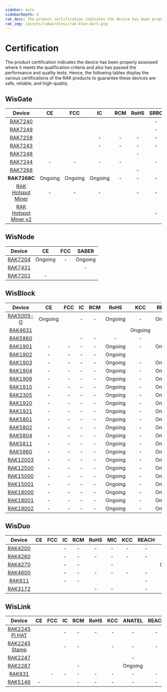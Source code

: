 ```yaml
---
sidebar: auto
sidebarDepth: 4
rak_desc: The product certification indicates the device has been properly assessed where it meets the qualification criteria and also has passed the performance and quality tests. Hence, the following tables display the various certifications of the RAK products to guarantee these devices are safe, reliable, and high-quality.
rak_img: /assets/rakwireless/rak-blue-dark.png
---
```


# Certification

The product certification indicates the device has been properly assessed where it meets the qualification criteria and also has passed the performance and quality tests. Hence, the following tables display the various certifications of the RAK products to guarantee these devices are safe, reliable, and high-quality.

## WisGate

|                                                     Device                                                     |                                                            CE                                                            |                                                            FCC                                                            |                                                        IC                                                         |                                                            RCM                                                            |                                                                   RoHS                                                                   |                                              SRRC                                               |   MIC   |                                                            KCC                                                            |  OFCA   |                                                            IMDA                                                            |                                                         ANATEL                                                          |                                              Ukraine                                               |                                                            IP67                                                            |                                                            UKCA                                                            |                                                          REACH                                                          |   JRL   |   EAC   |   FAC   |   FSB   | SUBTEL  |   NOM   | IFETEL  |  BSMI   |                                                            NCC                                                            |   MIC   |                                                            ERP                                                            |                                                            NTC                                                            |   RAC   |   FSS   |  SABER  |  METI   |
| :------------------------------------------------------------------------------------------------------------: | :----------------------------------------------------------------------------------------------------------------------: | :-----------------------------------------------------------------------------------------------------------------------: | :---------------------------------------------------------------------------------------------------------------: | :-----------------------------------------------------------------------------------------------------------------------: | :--------------------------------------------------------------------------------------------------------------------------------------: | :---------------------------------------------------------------------------------------------: | :-----: | :-----------------------------------------------------------------------------------------------------------------------: | :-----: | :------------------------------------------------------------------------------------------------------------------------: | :---------------------------------------------------------------------------------------------------------------------: | :------------------------------------------------------------------------------------------------: | :------------------------------------------------------------------------------------------------------------------------: | :------------------------------------------------------------------------------------------------------------------------: | :---------------------------------------------------------------------------------------------------------------------: | :-----: | :-----: | :-----: | :-----: | :-----: | :-----: | :-----: | :-----: | :-----------------------------------------------------------------------------------------------------------------------: | :-----: | :-----------------------------------------------------------------------------------------------------------------------: | :-----------------------------------------------------------------------------------------------------------------------: | :-----: | :-----: | :-----: | :-----: |
|             <a href="/Product-Categories/WisGate/RAK7240/Overview/" target="_blank"> RAK7240 </a>              |           [](https://downloads.rakwireless.com/LoRa/RAK7240/Certification-Report/RAK7240_CE_certification.pdf)           |            [](https://downloads.rakwireless.com/LoRa/RAK7240/Certification-Report/RAK7240_FCC_Certificate.zip)            |        [](https://downloads.rakwireless.com/LoRa/RAK7240/Certification-Report/RAK7249_RAK7240_IC_Cert.pdf)        |            [](https://downloads.rakwireless.com/LoRa/RAK7240/Certification-Report/RAK7240-RCM_Test_Report.zip)            |              [](https://downloads.rakwireless.com/LoRa/RAK7240/Certification-Report/RAK-ROHS-ATL202011241747R01-Report.pdf)              |                                                -                                                |    -    |                                                             -                                                             |    -    |                                                             -                                                              | [](https://downloads.rakwireless.com/LoRa/RAK7240/Certification-Report/RAK7240_Anatel_Certificado%2017194-20-10145.pdf) |                                                 -                                                  |                                                             -                                                              |                                                             -                                                              |                                                            -                                                            |    -    |    -    |    -    |    -    |    -    |    -    |    -    |    -    |                                                             -                                                             |    -    |                                                             -                                                             |                                                             -                                                             |    -    |    -    |    -    |    -    |
|             <a href="/Product-Categories/WisGate/RAK7249/Overview/" target="_blank"> RAK7249 </a>              |     [](https://downloads.rakwireless.com/LoRa/DIY-Gateway-RAK7249/Certification-Report/RAK7249_CE_certification.pdf)     |      [](https://downloads.rakwireless.com/LoRa/DIY-Gateway-RAK7249/Certification-Report/RAK7249_FCC_Certificate.zip)      |  [](https://downloads.rakwireless.com/LoRa/DIY-Gateway-RAK7249/Certification-Report/RAK7249_RAK7240_IC_Cert.pdf)  |      [](https://downloads.rakwireless.com/LoRa/DIY-Gateway-RAK7249/Certification-Report/RAK7249-RCM_Test_Report.zip)      |      [](https://downloads.rakwireless.com/LoRa/DIY-Gateway-RAK7249/Certification-Report/RAK7249-ROHS-ATL20191105773R01-Report.pdf)       |                                                -                                                |    -    |                                                             -                                                             |    -    |                                                             -                                                              |                                                            -                                                            |                                                 -                                                  | [](https://downloads.rakwireless.com/LoRa/DIY-Gateway-RAK7249/Certification-Report/RAK7249_Enclosure_IP67_Test_Report.pdf) |                                                             -                                                              |      [](https://downloads.rakwireless.com/LoRa/DIY-Gateway-RAK7249/Certification-Report/RAK7249_REACH_Report.PDF)       |    -    | Ongoing | Ongoing | Ongoing |    -    |    -    |    -    |    -    |                                                             -                                                             |    -    |                                                             -                                                             |                                                             -                                                             | Ongoing | Ongoing |    -    |    -    |
|             <a href="/Product-Categories/WisGate/RAK7258/Overview/" target="_blank"> RAK7258 </a>              |    [](https://downloads.rakwireless.com/LoRa/Indoor-Gateway-RAK7258/Certification-Report/RAK7258_CE_Certificate.zip)     |    [](https://downloads.rakwireless.com/LoRa/Indoor-Gateway-RAK7258/Certification-Report/RAK7258_FCC_Certificate.zip)     |                                                         -                                                         |                                                             -                                                             |                                                                    -                                                                     |                                                -                                                |    -    | [](https://downloads.rakwireless.com/LoRa/Indoor-Gateway-RAK7258/Certification-Report/RAK7258%20_%20KC_certification.pdf) |    -    |                                                             -                                                              |                                                            -                                                            |                                                 -                                                  |                                                             -                                                              |                                                             -                                                              |                                                            -                                                            |    -    |    -    |    -    |    -    |    -    |    -    |    -    |    -    |                                                             -                                                             |    -    |                                                             -                                                             |                                                             -                                                             |    -    |    -    | Ongoing |    -    |
|             <a href="/Product-Categories/WisGate/RAK7243/Overview/" target="_blank"> RAK7243 </a>              |   [](https://downloads.rakwireless.com/LoRa/Pilot-Gateway-Pro-RAK7243/Certification-Report/RAK7243_CE_Certificate.zip)   |   [](https://downloads.rakwireless.com/LoRa/Pilot-Gateway-Pro-RAK7243/Certification-Report/RAK7243_FCC_Certificate.zip)   |                                                         -                                                         |                                                             -                                                             |                                                                    -                                                                     |                                                -                                                |    -    |                                                             -                                                             |    -    |                                                             -                                                              |                                                            -                                                            |                                                 -                                                  |                                                             -                                                              |                                                             -                                                              |                                                            -                                                            |    -    |    -    |    -    |    -    |    -    |    -    |    -    |    -    |                                                             -                                                             |    -    |                                                             -                                                             |                                                             -                                                             |    -    |    -    |    -    |    -    |
|             <a href="/Product-Categories/WisGate/RAK7248/Overview/" target="_blank"> RAK7248 </a>              |              [](https://downloads.rakwireless.com/LoRa/RAK7248/Certification/RAK7248_CE_Certification.zip)               |              [](https://downloads.rakwireless.com/LoRa/RAK7248/Certification/RAK7248_FCC_Certification.zip)               |           [](https://downloads.rakwireless.com/LoRa/RAK7248/Certification/RAK7248_IC_Certification.zip)           |              [](https://downloads.rakwireless.com/LoRa/RAK7248/Certification/RAK7248_RCM_Certification.rar)               |                                                                    -                                                                     | [](https://downloads.rakwireless.com/LoRa/RAK7248/Certification/RAK7248_SRRC_certification.zip) |    -    |                                                          Ongoing                                                          | Ongoing |              [](https://downloads.rakwireless.com/LoRa/RAK7248/Certification/RAK7248_IMDA_Certification.zip)               |                                                            -                                                            | [](https://downloads.rakwireless.com/LoRa/RAK7248/Certification/RAK7248_Ukraine_Certification.rar) |                                                             -                                                              |                                                             -                                                              |                                                            -                                                            |    -    |    -    |    -    |    -    |    -    |    -    |    -    |    -    |                                                             -                                                             |    -    |                                                             -                                                             |                                                             -                                                             |    -    |    -    |    -    |    -    |
|             <a href="/Product-Categories/WisGate/RAK7244/Overview/" target="_blank"> RAK7244 </a>              |                                                            -                                                             |                                                             -                                                             |                                                         -                                                         |                                                             -                                                             | [](https://downloads.rakwireless.com/LoRa/Developer-LoRaWAN-Gateway-RAK7244%26RAK7244P/Certification/ROHS-ATL202012091807R01-Report.pdf) |                                                -                                                |    -    |                                                             -                                                             |    -    |                                                             -                                                              |                                                            -                                                            |                                                 -                                                  |                                                             -                                                              |                                                             -                                                              |                                                            -                                                            |    -    |    -    |    -    |    -    |    -    |    -    |    -    |    -    |                                                             -                                                             |    -    |                                                             -                                                             |                                                             -                                                             |    -    |    -    |    -    |    -    |
|             <a href="/Product-Categories/WisGate/RAK7268/Overview/" target="_blank"> RAK7268 </a>              |               [](https://downloads.rakwireless.com/LoRa/RAK7268/Certification/RAK7268RAK7268C_CE_Cert.zip)               |                   [](https://downloads.rakwireless.com/LoRa/RAK7268/Certification/RAK7268_FCC_cert.zip)                   |               [](https://downloads.rakwireless.com/LoRa/RAK7268/Certification/RAK7268_IC_cert.zip)                |           [](https://downloads.rakwireless.com/LoRa/RAK7268/Certification/RCM%C2%A0cert_RAK7268%26RAK7268C.pdf)           |                                                                    -                                                                     |        [](https://downloads.rakwireless.com/LoRa/RAK7268/Certification/RAK7268_SRRC.pdf)        |    -    |         [](https://downloads.rakwireless.com/LoRa/RAK7268/Certification/RAK7268_RAK7268C_KC%20certification.pdf)          |    -    |                                                             -                                                              |                [](https://downloads.rakwireless.com/LoRa/RAK7268/Certification/RAK7268_ANATEL_cert.zip)                 |                                                 -                                                  |                                                             -                                                              |                                                             -                                                              |                                                            -                                                            |    -    |    -    |    -    |    -    |    -    |    -    |    -    |    -    |                                                             -                                                             |    -    |                                                             -                                                             |                                                             -                                                             |    -    |    -    |    -    |    -    |
|                                                  **RAK7268C**                                                  |                                                         Ongoing                                                          |                                                          Ongoing                                                          |                                                      Ongoing                                                      |                                                             -                                                             |                                                                    -                                                                     |                                                -                                                |    -    |                                                             -                                                             |    -    |                                                             -                                                              |                                                            -                                                            |                                                 -                                                  |                                                             -                                                              |                                                             -                                                              |                                                            -                                                            |    -    |    -    |    -    |    -    |    -    |    -    |    -    |    -    |                                                             -                                                             |    -    |                                                             -                                                             |                                                             -                                                             |    -    |    -    |    -    |    -    |
|   <a href="/Product-Categories/WisGate/RAK-Hotspot-Miner/Overview/" target="_blank"> RAK Hotspot Miner </a>    |                                                            -                                                             |                                                             -                                                             |                                                         -                                                         | [](https://downloads.rakwireless.com/LoRa/RAK_Hotspot_Miner/Certification/RAK7248_HotspotMinerV2.0_RCM_Certification.pdf) |                                                                    -                                                                     |                                                -                                                |    -    | [](https://downloads.rakwireless.com/LoRa/RAK_Hotspot_Miner/Certification/RAK7248_HotspotMinerV2.0_KC_Certification.pdf)  |    -    |                                                             -                                                              |                                                            -                                                            |                                                 -                                                  |                                                             -                                                              |                                                             -                                                              |                                                            -                                                            |    -    |    -    |    -    |    -    |    -    |    -    |    -    |    -    |                                                             -                                                             |    -    |                                                             -                                                             |                                                             -                                                             |    -    |    -    |    -    |    -    |
| <a href="/Product-Categories/WisGate/RAK-Hotspot-Miner-v2/Overview/" target="_blank"> RAK Hotspot Miner v2</a> | [](https://downloads.rakwireless.com/LoRa/RAK_Hotspot_Miner/Certification/RAK7248_HotspotMinerV2.0_CE_Certification.pdf) | [](https://downloads.rakwireless.com/LoRa/RAK_Hotspot_Miner/Certification/RAK7248_HotspotMinerV2.0_FCC_Certification.pdf) | [](https://downloads.rakwireless.com/LoRa/RAK_Hotspot_Miner/Certification/RAK7248_HotspotMinerV2.0_IC_Report.pdf) | [](https://downloads.rakwireless.com/LoRa/RAK_Hotspot_Miner/Certification/RAK7248_HotspotMinerV2.0_RCM_Certification.pdf) |         [](https://downloads.rakwireless.com/LoRa/RAK_Hotspot_Miner/Certification/RAK7248_HotspotMinerV2.0_CE__ROHS_REPORT.pdf)          |                                                -                                                | Ongoing | [](https://downloads.rakwireless.com/LoRa/RAK_Hotspot_Miner/Certification/RAK7248_HotspotMinerV2.0_KC_Certification.pdf)  |    -    | [](https://downloads.rakwireless.com/LoRa/RAK_Hotspot_Miner/Certification/RAK7248_HotspotMinerV2.0_IMDA_Certification.zip) |                                                            -                                                            |                                                 -                                                  |                                                             -                                                              | [](https://downloads.rakwireless.com/LoRa/RAK_Hotspot_Miner/Certification/RAK7248_HotspotMinerV2.0_UKCA_Certification.pdf) | [](https://downloads.rakwireless.com/LoRa/RAK_Hotspot_Miner/Certification/RAK7248_HotspotMinerV2.0_CE_REACH_REPORT.PDF) | Ongoing |    -    |    -    |    -    | Ongoing | Ongoing | Ongoing | Ongoing | [](https://downloads.rakwireless.com/LoRa/RAK_Hotspot_Miner/Certification/RAK7248_HotspotMinerV2.0_NCC_Certification.pdf) | Ongoing | [](https://downloads.rakwireless.com/LoRa/RAK_Hotspot_Miner/Certification/RAK7248_HotspotMinerV2.0_ERP_Certification.pdf) | [](https://downloads.rakwireless.com/LoRa/RAK_Hotspot_Miner/Certification/RAK7248_HotspotMinerV2.0_NTC_Certification.jpg) |    -    |    -    |    -    | Ongoing |



## WisNode

|                                        Device                                         |                                                 CE                                                 |                                                 FCC                                                 |  SABER  |
| :-----------------------------------------------------------------------------------: | :------------------------------------------------------------------------------------------------: | :-------------------------------------------------------------------------------------------------: | :-----: |
| <a href="/Product-Categories/WisNode/RAK7204/Overview/" target="_blank"> RAK7204 </a> |                                              Ongoing                                               |                                                  -                                                  | Ongoing |
| <a href="/Product-Categories/WisNode/RAK7431/Overview/" target="_blank"> RAK7431 </a> | [](https://downloads.rakwireless.com/LoRa/RAK7431/Certification-Report/RAK7431_CE_Certificate.zip) | [](https://downloads.rakwireless.com/LoRa/RAK7431/Certification-Report/RAK7431_FCC_Certificate.zip) |    -    |
| <a href="/Product-Categories/WisNode/RAK7204/Overview/" target="_blank"> RAK7201 </a> |                                                 -                                                  |   [](https://downloads.rakwireless.com/LoRa/RAK7201/Certification/RAK7201_FCC_Certification.pdf)    |         |


## WisBlock

|                                           Device                                           |                                              CE                                               |                                                                               FCC                                                                               |                                                   IC                                                   |                                          RCM                                          |                                               RoHS                                               |   KCC   |  REACH  |                                                                           EMC                                                                            |                                                 KC                                                 |
| :----------------------------------------------------------------------------------------: | :-------------------------------------------------------------------------------------------: | :-------------------------------------------------------------------------------------------------------------------------------------------------------------: | :----------------------------------------------------------------------------------------------------: | :-----------------------------------------------------------------------------------: | :----------------------------------------------------------------------------------------------: | :-----: | :-----: | :------------------------------------------------------------------------------------------------------------------------------------------------------: | :------------------------------------------------------------------------------------------------: |
| <a href="/Product-Categories/WisBlock/RAK5005-O/Overview/" target="_blank"> RAK5005-O </a> |                                            Ongoing                                            | [](https://downloads.rakwireless.com/LoRa/WisBlock/RAK5005-O/Certification/RSZ201124006-EM-00%C2%A0FCC%C2%A0Part%C2%A015B%C2%A0SDoC%26ICES-003%C2%A0Report.pdf) |                                                   -                                                    |                                           -                                           |                                             Ongoing                                              |    -    | Ongoing | [](https://downloads.rakwireless.com/LoRa/WisBlock/RAK5005-O/Certification/RSZ201124006-EM-01%20EN%2055032%26EN%2055035%26EN%2061000%20EMC%20Report.pdf) |                                                 -                                                  |
|   <a href="/Product-Categories/WisBlock/RAK4631/Overview/" target="_blank"> RAK4631 </a>   |  [](https://downloads.rakwireless.com/LoRa/RAK4630/Certification/RAK4630RAK4631_CE_Cert.zip)  |                                  [](https://downloads.rakwireless.com/LoRa/RAK4630/Certification/RAK4630RAK4631_FCC_Cert.zip)                                   | [](https://downloads.rakwireless.com/LoRa/WisBlock/RAK4631/Certification/RAK4631_IC_Certification.pdf) | [](https://downloads.rakwireless.com/LoRa/RAK4630/Certification/RAK4630_RCM_cert.pdf) | [](https://downloads.rakwireless.com/LoRa/RAK4630/Certification/RAK4630RAK4631rohs%20report.pdf) | Ongoing |    -    |                                                                            -                                                                             | [](https://downloads.rakwireless.com/LoRa/RAK4630/Certification/RAK4630RAK4631_KC_certificate.pdf) |
|   <a href="/Product-Categories/WisBlock/RAK5860/Overview/" target="_blank"> RAK5860 </a>   | [](https://downloads.rakwireless.com/LoRa/WisBlock/RAK5860/Certification/RAK5860_CE_Cert.zip) |               [](https://downloads.rakwireless.com/LoRa/WisBlock/RAK5860/Certification/Shenzhen%20Rakwireless%202AF6B-RAK5860%20FCC%20Grant.pdf)                |                                                   -                                                    |                                           -                                           |                                                -                                                 |    -    |    -    |                                                                            -                                                                             |                                                 -                                                  |
|   <a href="/Product-Categories/WisBlock/RAK1901/Overview/" target="_blank"> RAK1901 </a>   |                                               -                                               |                                                                                -                                                                                |                                                   -                                                    |                                           -                                           |                                             Ongoing                                              |    -    | Ongoing |                                                                            -                                                                             |                                                 -                                                  |
|   <a href="/Product-Categories/WisBlock/RAK1902/Overview/" target="_blank"> RAK1902 </a>   |                                               -                                               |                                                                                -                                                                                |                                                   -                                                    |                                           -                                           |                                             Ongoing                                              |         |    -    |                                                                         Ongoing                                                                          |                                                 -                                                  |
|   <a href="/Product-Categories/WisBlock/RAK1903/Overview/" target="_blank"> RAK1903 </a>   |                                               -                                               |                                                                                -                                                                                |                                                   -                                                    |                                           -                                           |                                             Ongoing                                              |    -    | Ongoing |                                                                            -                                                                             |                                                 -                                                  |
|   <a href="/Product-Categories/WisBlock/RAK1904/Overview/" target="_blank"> RAK1904 </a>   |                                               -                                               |                                                                                -                                                                                |                                                   -                                                    |                                           -                                           |                                             Ongoing                                              |    -    | Ongoing |                                                                            -                                                                             |                                                 -                                                  |
|   <a href="/Product-Categories/WisBlock/RAK1906/Overview/" target="_blank"> RAK1906 </a>   |                                               -                                               |                                                                                -                                                                                |                                                   -                                                    |                                           -                                           |                                             Ongoing                                              |    -    | Ongoing |                                                                            -                                                                             |                                                 -                                                  |
|   <a href="/Product-Categories/WisBlock/RAK1910/Overview/" target="_blank"> RAK1910 </a>   |                                               -                                               |                                                                                -                                                                                |                                                   -                                                    |                                           -                                           |                                             Ongoing                                              |    -    | Ongoing |                                                                            -                                                                             |                                                 -                                                  |
|   <a href="/Product-Categories/WisBlock/RAK2305/Overview/" target="_blank"> RAK2305 </a>   |                                               -                                               |                                                                                -                                                                                |                                                   -                                                    |                                           -                                           |                                             Ongoing                                              |    -    | Ongoing |                                                                            -                                                                             |                                                 -                                                  |
|   <a href="/Product-Categories/WisBlock/RAK1920/Overview/" target="_blank"> RAK1920 </a>   |                                               -                                               |                                                                                -                                                                                |                                                   -                                                    |                                           -                                           |                                             Ongoing                                              |    -    | Ongoing |                                                                            -                                                                             |                                                 -                                                  |
|   <a href="/Product-Categories/WisBlock/RAK1921/Overview/" target="_blank"> RAK1921 </a>   |                                               -                                               |                                                                                -                                                                                |                                                   -                                                    |                                           -                                           |                                             Ongoing                                              |    -    | Ongoing |                                                                            -                                                                             |                                                 -                                                  |
|   <a href="/Product-Categories/WisBlock/RAK5801/Overview/" target="_blank"> RAK5801 </a>   |                                               -                                               |                                                                                -                                                                                |                                                   -                                                    |                                           -                                           |                                             Ongoing                                              |    -    | Ongoing |                                                                            -                                                                             |                                                 -                                                  |
|   <a href="/Product-Categories/WisBlock/RAK5802/Overview/" target="_blank"> RAK5802 </a>   |                                               -                                               |                                                                                -                                                                                |                                                   -                                                    |                                           -                                           |                                             Ongoing                                              |    -    | Ongoing |                                                                            -                                                                             |                                                 -                                                  |
|   <a href="/Product-Categories/WisBlock/RAK5804/Overview/" target="_blank"> RAK5804 </a>   |                                               -                                               |                                                                                -                                                                                |                                                   -                                                    |                                           -                                           |                                             Ongoing                                              |    -    | Ongoing |                                                                            -                                                                             |                                                 -                                                  |
|   <a href="/Product-Categories/WisBlock/RAK5811/Overview/" target="_blank"> RAK5811 </a>   |                                               -                                               |                                                                                -                                                                                |                                                   -                                                    |                                           -                                           |                                             Ongoing                                              |    -    | Ongoing |                                                                            -                                                                             |                                                 -                                                  |
|   <a href="/Product-Categories/WisBlock/RAK5860/Overview/" target="_blank"> RAK5860 </a>   |                                               -                                               |                                                                                -                                                                                |                                                   -                                                    |                                           -                                           |                                             Ongoing                                              |    -    | Ongoing |                                                                            -                                                                             |                                                 -                                                  |
|  <a href="/Product-Categories/WisBlock/RAK12003/Overview/" target="_blank"> RAK12003 </a>  |                                               -                                               |                                                                                -                                                                                |                                                   -                                                    |                                           -                                           |                                             Ongoing                                              |    -    | Ongoing |                                                                            -                                                                             |                                                 -                                                  |
|  <a href="/Product-Categories/WisBlock/RAK12500/Overview/" target="_blank"> RAK12500 </a>  |                                               -                                               |                                                                                -                                                                                |                                                   -                                                    |                                           -                                           |                                             Ongoing                                              |    -    | Ongoing |                                                                            -                                                                             |                                                 -                                                  |
|  <a href="/Product-Categories/WisBlock/RAK15000/Overview/" target="_blank"> RAK15000 </a>  |                                               -                                               |                                                                                -                                                                                |                                                   -                                                    |                                           -                                           |                                             Ongoing                                              |    -    | Ongoing |                                                                            -                                                                             |                                                 -                                                  |
|  <a href="/Product-Categories/WisBlock/RAK15001/Overview/" target="_blank"> RAK15001 </a>  |                                               -                                               |                                                                                -                                                                                |                                                   -                                                    |                                           -                                           |                                             Ongoing                                              |    -    | Ongoing |                                                                            -                                                                             |                                                 -                                                  |
|  <a href="/Product-Categories/WisBlock/RAK18000/Overview/" target="_blank"> RAK18000 </a>  |                                               -                                               |                                                                                -                                                                                |                                                   -                                                    |                                           -                                           |                                             Ongoing                                              |    -    | Ongoing |                                                                            -                                                                             |                                                 -                                                  |
|  <a href="/Product-Categories/WisBlock/RAK18001/Overview/" target="_blank"> RAK18001 </a>  |                                               -                                               |                                                                                -                                                                                |                                                   -                                                    |                                           -                                           |                                             Ongoing                                              |    -    | Ongoing |                                                                            -                                                                             |                                                 -                                                  |
|  <a href="/Product-Categories/WisBlock/RAK19002/Overview/" target="_blank"> RAK19002 </a>  |                                               -                                               |                                                                                -                                                                                |                                                   -                                                    |                                           -                                           |                                             Ongoing                                              |    -    | Ongoing |                                                                            -                                                                             |                                                 -                                                  |



## WisDuo

|                                           Device                                            |                                                         CE                                                         |                                                    FCC                                                     |                                              IC                                               |   RCM   |                                                    RoHS                                                     |                                                    MIC                                                     |                                                     KCC                                                      |                                                     REACH                                                     |   JRL   |   EMC   |                                              UKCA                                               |
| :-----------------------------------------------------------------------------------------: | :----------------------------------------------------------------------------------------------------------------: | :--------------------------------------------------------------------------------------------------------: | :-------------------------------------------------------------------------------------------: | :-----: | :---------------------------------------------------------------------------------------------------------: | :--------------------------------------------------------------------------------------------------------: | :----------------------------------------------------------------------------------------------------------: | :-----------------------------------------------------------------------------------------------------------: | :-----: | :-----: | :---------------------------------------------------------------------------------------------: |
| <a href="/Product-Categories/WisDuo/RAK4200-Module/Overview/" target="_blank"> RAK4200 </a> |        [](https://downloads.rakwireless.com/LoRa/RAK4200/Certification-Report/RAK4200H_CE_Certificate.zip)         |   [](https://downloads.rakwireless.com/LoRa/RAK4200/Certification-Report/RAK4200_FCC_certification.zip)    |                                               -                                               |    -    |                                                      -                                                      |                                                     -                                                      |                                                      -                                                       |                                                       -                                                       |    -    |    -    |                                                -                                                |
| <a href="/Product-Categories/WisDuo/RAK4260-Module/Overview/" target="_blank"> RAK4260 </a> | [](https://downloads.rakwireless.com/LoRa/RAK4260/Certification-Report/RAK4260H-CE-ATL20191108787-Certificate.pdf) | [](https://downloads.rakwireless.com/LoRa/RAK4260/Certification-Report/RAK4260H-FCC-2AF6B-Certificate.pdf) |                                               -                                               |    -    |                                                      -                                                      |                                                     -                                                      |                                                      -                                                       |                                                       -                                                       |    -    |    -    |                                                -                                                |
| <a href="/Product-Categories/WisDuo/RAK4270-Module/Overview/" target="_blank"> RAK4270 </a> |           [](https://downloads.rakwireless.com/LoRa/RAK4270/Certification-Report/CE%20Certification.zip)           |      [](https://downloads.rakwireless.com/LoRa/RAK4270/Certification-Report/FCC%20Certification.zip)       |                                               -                                               |    -    |     [](https://downloads.rakwireless.com/LoRa/RAK4270/Certification-Report/RoHS%20168304609a%20001.pdf)     |                                                     -                                                      |      [](https://downloads.rakwireless.com/LoRa/RAK4270/Certification-Report/RAK4270%28H%29_KC_cert.pdf)      | [](https://downloads.rakwireless.com/LoRa/RAK4270/Certification-Report/REACH%20168304609b%20001-212SVHCs.pdf) | Ongoing | Ongoing |                                                -                                                |
| <a href="/Product-Categories/WisDuo/RAK4600-Module/Overview/" target="_blank"> RAK4600 </a> |         [](https://downloads.rakwireless.com/LoRa/RAK4600/Certification/RAK4600%20CE%20Certification.zip)          |     [](https://downloads.rakwireless.com/LoRa/RAK4600/Certification/RAK4600%20FCC%20Certification.zip)     |                                               -                                               |    -    |                                                      -                                                      |                                                     -                                                      |                                                      -                                                       |                                                       -                                                       |    -    |    -    |                                                -                                                |
|  <a href="/Product-Categories/WisDuo/RAK811-Module/Overview/" target="_blank"> RAK811 </a>  |       [](https://downloads.rakwireless.com/LoRa/RAK811/Certification_Report/RAK811%20CE%20Certification.rar)       | [](https://downloads.rakwireless.com/LoRa/RAK811/Certification_Report/RAK811%C2%A0FCC%20Certification.rar) |                                               -                                               |    -    | [](https://downloads.rakwireless.com/LoRa/RAK811/Certification_Report/RAK811%C2%A0ROSH%20Certification.rar) | [](https://downloads.rakwireless.com/LoRa/RAK811/Certification_Report/RAK811%C2%A0MIC%20Certification.rar) | [](https://downloads.rakwireless.com/LoRa/RAK811/Certification_Report/RAK811_KCC%C2%A0%28Certificate%29.pdf) |                                                       -                                                       |    -    |    -    |                                                -                                                |
| <a href="/Product-Categories/WisDuo/RAK3172-Module/Overview/" target="_blank"> RAK3172 </a> |           [](https://downloads.rakwireless.com/LoRa/RAK3172/Certification/RAK3172_CE_certification.pdf)            |       [](https://downloads.rakwireless.com/LoRa/RAK3172/Certification/RAK3172_FCC_certification.zip)       | [](https://downloads.rakwireless.com/LoRa/RAK3172/Certification/RAK3172_ISED_Certificate.pdf) | [](https://downloads.rakwireless.com/LoRa/RAK3172/Certification/RAK3172_RCM_certification.pdf) |                                                      -                                                      |                                                     -                                                      |        [](https://downloads.rakwireless.com/LoRa/RAK3172/Certification/RAK3172_KC_Certification.pdf)         |                                                       -                                                       |    -    |    -    | [](https://downloads.rakwireless.com/LoRa/RAK3172/Certification/RAK3172_UKCA_certification.pdf) |


## WisLink

|                                                  Device                                                   |                                                               CE                                                                |                                                                           FCC                                                                           |                                                       IC                                                        |                                                             RCM                                                             |                                                               RoHS                                                               |                                                      KCC                                                      | ANATEL  |                                                               REACH                                                               |
| :-------------------------------------------------------------------------------------------------------: | :-----------------------------------------------------------------------------------------------------------------------------: | :-----------------------------------------------------------------------------------------------------------------------------------------------------: | :-------------------------------------------------------------------------------------------------------------: | :-------------------------------------------------------------------------------------------------------------------------: | :------------------------------------------------------------------------------------------------------------------------------: | :-----------------------------------------------------------------------------------------------------------: | :-----: | :-------------------------------------------------------------------------------------------------------------------------------: |
|    <a href="/Product-Categories/WisLink/RAK2245-Pi-HAT/Overview/" target="_blank"> RAK2245 Pi HAT </a>    |        [](https://downloads.rakwireless.com/LoRa/RAK2245-Pi-HAT/Certification-Report/RAK2245_Pi_HAT_CE_Certificate.zip)         |                    [](https://downloads.rakwireless.com/LoRa/RAK2245-Pi-HAT/Certification-Report/RAK2245_Pi_HAT_FCC_Certificate.zip)                    |                                                        -                                                        |                                                              -                                                              |                                                                -                                                                 |                                                       -                                                       |    -    |                                                                 -                                                                 |
| <a href="/Product-Categories/WisLink/RAK2245-Stamp-Edition/Overview/" target="_blank"> RAK2245 Stamp </a> |               [](https://downloads.rakwireless.com/LoRa/RAK2245/Certification-Report/RAK2245_CE_Certificate.zip)                |                           [](https://downloads.rakwireless.com/LoRa/RAK2245/Certification-Report/RAK2245_FCC_Certificate.zip)                           |                                                        -                                                        |                                                              -                                                              |            [](https://downloads.rakwireless.com/LoRa/RAK2245/Certification-Report/ROHS-ATL202012091808R01-Report.pdf)            |                                                       -                                                       |    -    |                                                                 -                                                                 |
|           <a href="/Product-Categories/WisLink/RAK2247/Overview/" target="_blank"> RAK2247 </a>           |              [](https://downloads.rakwireless.com/LoRa/RAK2247-Mini-PCIe/Certification-Report/RAK2247_CE_CERT.zip)              | [](https://downloads.rakwireless.com/LoRa/RAK2247-Mini-PCIe/Certification-Report/Shenzhen%20Rakwireless%202AF6B-RAK2247%20FCC%20Grant%20%28C2PC%29.pdf) | [](https://downloads.rakwireless.com/LoRa/RAK2247-Mini-PCIe/Certification-Report/RAK2247_IC_certificate%20.zip) | [](https://downloads.rakwireless.com/LoRa/RAK2247-Mini-PCIe/Certification-Report/RAK2247-RCM-Declaration-of-Conformity.pdf) | [](https://downloads.rakwireless.com/LoRa/RAK2247-Mini-PCIe/Certification-Report/RAK2247_rohs_SZX20-030350-01_EC_21312990_F.PDF) | [](https://downloads.rakwireless.com/LoRa/RAK2247-Mini-PCIe/Certification-Report/RAK2247_KC_Certificate.zip)  |    -    | [](https://downloads.rakwireless.com/LoRa/RAK2247-Mini-PCIe/Certification-Report/RAK2247_reach_SZX20-030354-02_EC_21312991_F.pdf) |
|           <a href="/Product-Categories/WisLink/RAK2287/Overview/" target="_blank"> RAK2287 </a>           |           [](https://downloads.rakwireless.com/LoRa/RAK2287-Mini-PCIe/Certification/RAK2287%20CE%20certification.zip)           |                      [](https://downloads.rakwireless.com/LoRa/RAK2287-Mini-PCIe/Certification/RAK2287%20FCC%20certification.zip)                       |   [](https://downloads.rakwireless.com/LoRa/RAK2287-Mini-PCIe/Certification/RAK2287%20IC%20certification.zip)   |                                                              -                                                              |            [](https://downloads.rakwireless.com/LoRa/RAK2287-Mini-PCIe/Certification-Report/2287%20rohs%20report.pdf)            | [](https://downloads.rakwireless.com/LoRa/RAK2287-Mini-PCIe/Certification-Report/RAK2287_KCC_Certificate.zip) | Ongoing |            [](https://downloads.rakwireless.com/LoRa/RAK2287-Mini-PCIe/Certification-Report/2287%20reach%20report.pdf)            |
|            <a href="/Product-Categories/WisLink/RAK831/Overview/" target="_blank"> RAK831 </a>            | [](https://downloads.rakwireless.com/LoRa/RAK831-LoRa-Gateway/Certification-Report/CE%20Label%20and%20Label%20location_RED.pdf) |                                                                            -                                                                            |                                                        -                                                        |                                                              -                                                              |                                                                -                                                                 |                                                       -                                                       |    -    |                                                                 -                                                                 |
|           <a href="/Product-Categories/WisLink/RAK5146/Overview/" target="_blank"> RAK5146 </a>           |                                                                -                                                                |                             [](https://downloads.rakwireless.com/LoRa/RAK5146/Certification/RAK5146_FCC_Certification.zip)                              |          [](https://downloads.rakwireless.com/LoRa/RAK5146/Certification/RAK5146_IC_Certification.pdf)          |                                                              -                                                              |                                                                -                                                                 |                                                       -                                                       |    -    |                                                                 -                                                                 |
